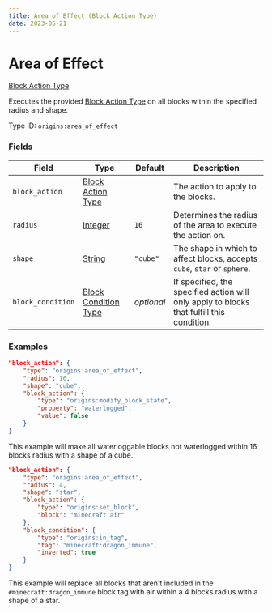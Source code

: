```yaml
---
title: Area of Effect (Block Action Type)
date: 2023-05-21
---
```


# Area of Effect

[Block Action Type](../block_action_types.md)

Executes the provided [Block Action Type](../block_action_types.md) on all blocks within the specified radius and shape.

Type ID: `origins:area_of_effect`


### Fields

Field  | Type | Default | Description
-------|------|---------|-------------
`block_action` | [Block Action Type](../block_action_types.md) | | The action to apply to the blocks.
`radius` | [Integer](../data_types/integer.md) | `16` | Determines the radius of the area to execute the action on.
`shape` | [String](../data_types/string.md) | `"cube"` | The shape in which to affect blocks, accepts `cube`, `star` or `sphere`.
`block_condition` | [Block Condition Type](../block_condition_types.md) | _optional_ | If specified, the specified action will only apply to blocks that fulfill this condition.


### Examples

```json
"block_action": {
    "type": "origins:area_of_effect",
    "radius": 16,
    "shape": "cube",
    "block_action": {
        "type": "origins:modify_block_state",
        "property": "waterlogged",
        "value": false
    }
}
```

This example will make all waterloggable blocks not waterlogged within 16 blocks radius with a shape of a cube.
<br>

```json
"block_action": {
    "type": "origins:area_of_effect",
    "radius": 4,
    "shape": "star",
    "block_action": {
        "type": "origins:set_block",
        "block": "minecraft:air"
    },
    "block_condition": {
        "type": "origins:in_tag",
        "tag": "minecraft:dragon_immune",
        "inverted": true
    }
}
```

This example will replace all blocks that aren't included in the `#minecraft:dragon_immune` block tag with air within a 4 blocks radius with a shape of a star.